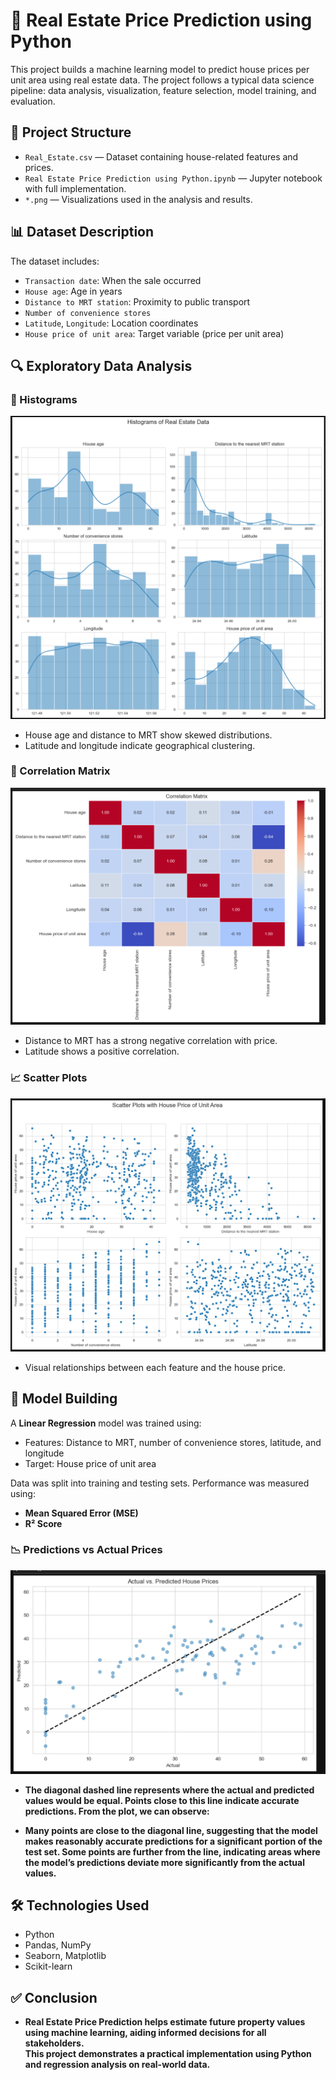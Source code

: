# 🏡 Real Estate Price Prediction using Python

This project builds a machine learning model to predict house prices per unit area using real estate data. The project follows a typical data science pipeline: data analysis, visualization, feature selection, model training, and evaluation.

## 📂 Project Structure

- `Real_Estate.csv` — Dataset containing house-related features and prices.
- `Real Estate Price Prediction using Python.ipynb` — Jupyter notebook with full implementation.
- `*.png` — Visualizations used in the analysis and results.

## 📊 Dataset Description

The dataset includes:
- `Transaction date`: When the sale occurred
- `House age`: Age in years
- `Distance to MRT station`: Proximity to public transport
- `Number of convenience stores`
- `Latitude`, `Longitude`: Location coordinates
- `House price of unit area`: Target variable (price per unit area)

## 🔍 Exploratory Data Analysis

### 📌 Histograms
![](https://github.com/MohithKumar8897/Machine-Learning-Projects-/blob/main/Real%20Estate%20Price%20Prediction%20using%20Python/Histograms%20of%20Real%20Estate%20Data.png?raw=true)

- House age and distance to MRT show skewed distributions.
- Latitude and longitude indicate geographical clustering.

### 🔗 Correlation Matrix
![](https://github.com/MohithKumar8897/Machine-Learning-Projects-/blob/main/Real%20Estate%20Price%20Prediction%20using%20Python/Correlation%20Matrix.png?raw=true)

- Distance to MRT has a strong negative correlation with price.
- Latitude shows a positive correlation.

### 📈 Scatter Plots
![](https://github.com/MohithKumar8897/Machine-Learning-Projects-/blob/main/Real%20Estate%20Price%20Prediction%20using%20Python/Scatterplots%20with%20house%20price%20of%20unit%20area.png?raw=true)

- Visual relationships between each feature and the house price.

## 🤖 Model Building

A **Linear Regression** model was trained using:
- Features: Distance to MRT, number of convenience stores, latitude, and longitude
- Target: House price of unit area

Data was split into training and testing sets. Performance was measured using:
- **Mean Squared Error (MSE)**
- **R² Score**

### 📉 Predictions vs Actual Prices
![](https://github.com/MohithKumar8897/Machine-Learning-Projects-/blob/main/Real%20Estate%20Price%20Prediction%20using%20Python/Actual%20Vs%20pridicted%20house%20prices.png?raw=true)

- **The diagonal dashed line represents where the actual and predicted values would be equal. Points close to this line indicate accurate predictions. From the plot, we can observe:**

- **Many points are close to the diagonal line, suggesting that the model makes reasonably accurate predictions for a significant portion of the test set.
Some points are further from the line, indicating areas where the model’s predictions deviate more significantly from the actual values.**

## 🛠️ Technologies Used
- Python
- Pandas, NumPy
- Seaborn, Matplotlib
- Scikit-learn

## ✅ Conclusion

- **Real Estate Price Prediction helps estimate future property values using machine learning, aiding informed decisions for all stakeholders.  
This project demonstrates a practical implementation using Python and regression analysis on real-world data.**
